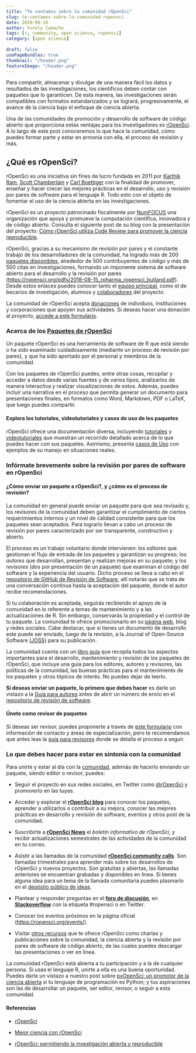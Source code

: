 ```yaml
---
title: "Te contamos sobre la comunidad rOpenSci"
slug: te-contamos-sobre-la-comunidad-ropensci
date: 2020-08-18
author: Yurely Camacho
tags: [r, community, open science, ropensci]
category: [open science]
 
draft: false
usePageBundles: true
thumbnail: "/header.png"
featureImage: "/header.png"
---
```



<!-- Te contamos sobre la comunidad rOpenSci -->
<!-- **Por Yurely Camacho** -->



Para compartir, almacenar y divulgar de una manera fácil los datos y
resultados de las investigaciones, los científicos deben contar con
paquetes que lo garanticen. De esta manera, las investigaciones serán
compatibles con formatos estandarizados y se logrará, progresivamente, el
avance de la ciencia bajo el enfoque de ciencia abierta.

<!-- TEASER_END -->

Una de las comunidades de promoción y desarrollo de software de código
abierto que proporciona estas ventajas para los investigadores es
[rOpenSci](https://ropensci.org/). A lo largo de este post conoceremos
lo que hace la comunidad, cómo puedes formar parte y estar en armonía
con ella, el proceso de revisión y más.

## ¿Qué es rOpenSci?

rOpenSci es una iniciativa sin fines de lucro fundada en 2011 por
[Karthik Ram](https://karthik.io/), [Scott
Chamberlain](https://ropensci.org/author/scott-chamberlain/) y [Carl
Boettiger](https://www.carlboettiger.info/) con la finalidad de
promover, enseñar y hacer crecer las mejores prácticas en el desarrollo,
uso y revisión por pares de software para el lenguaje R. Todo esto con
el objeto de fomentar el uso de la ciencia abierta en las
investigaciones.

rOpenSci es un proyecto patrocinado fiscalmente por
[NumFOCUS](https://numfocus.org) una organización que apoya y promueve la
computación científica, innovadora y de código abierto. Consulta el siguiente
post de su blog con la presentación del proyecto: [Cómo rOpenSci utiliza Code
Review para promover la ciencia
reproducible](https://numfocus.org/blog/how-ropensci-uses-code-review-to-promote-reproducible-science).

rOpenSci, gracias a su mecanismo de revisión por pares y el constante
trabajo de los desarrolladores de la comunidad, ha logrado más de 200
[paquetes disponibles](https://ropensci.org/packages/), alrededor de 500
contribuyentes de código y más de 500 citas en investigaciones, formando
un imponente sistema de software abierto para el desarrollo y la revisión por pares
(https://ropensci.org/pdfs/2018-08-15_rpharma_ropensci_butland.pdf).
Desde estos enlaces puedes conocer tanto el [equipo principal](https://ropensci.org/about/#team), como el de becarios
de investigación, alumnos y
[colaboradores](https://ropensci.org/about/#collaborators) del proyecto.

La comunidad de rOpenSci acepta [donaciones](https://ropensci.org/donate/) de
individuos, instituciones y corporaciones que apoyen sus actividades. Si
deseas hacer una donación al proyecto, [accede a este
formulario](https://numfocus.salsalabs.org/donate-to-ropensci/index.html).

### Acerca de los [Paquetes de rOpenSci](https://ropensci.org/packages/)

Un paquete rOpenSci es una herramienta de software de R que está siendo
o ha sido examinado cuidadosamente (mediante un proceso de revisión por
pares), y que ha sido aportado por el personal y miembros de la comunidad.

Con los paquetes de rOpenSci puedes, entre otras cosas, recopilar y acceder a
datos desde varias fuentes y de varios tipos, analizarlos de manera interactiva
y realizar visualizaciones de estos. Además, puedes incluir una narrativa en el proceso que
permita generar un documento para presentaciones finales, en formatos como Word,
Markdown, PDF o LaTeX, que luego puedes compartir.

#### Explora los tutoriales, videotutoriales y casos de uso de los paquetes

rOpenSci ofrece una documentación diversa, incluyendo
[tutoriales](https://ropensci.org/tutorials/) y
[videotutoriales](https://vimeo.com/ropensci) que muestran un recorrido
detallado acerca de lo que puedes hacer con sus paquetes. Asimismo, presenta
[casos de Uso](https://ropensci.org/usecases/) con ejemplos de su manejo en
situaciones reales.
### Infórmate brevemente sobre la revisión por pares de software en rOpenSci

#### ¿Cómo enviar un paquete a rOpenSci?, y ¿cómo es el proceso de revisión?

La comunidad en general puede enviar un paquete para que sea revisado y,
los revisores de la comunidad deben garantizar el cumplimiento de
ciertos requerimientos internos y un nivel de calidad consistente para
que los paquetes sean aceptados. Para lograrlo llevan a cabo un proceso
de revisión por pares caracterizado por ser transparente, constructivo y
abierto.

El proceso es un trabajo voluntario donde intervienen: los *editores*
que gestionan el flujo de entrada de los paquetes y garantizan su
progreso; los *autores* que desarrollan, presentan y realizan mejoras en
su paquete; y los *revisores* (dos por presentación de un paquete) que
examinan el código del software y la experiencia del usuario. Dicho
proceso se lleva a cabo en el [repositorio de GitHub de Revisión de
Software](https://github.com/ropensci/software-review/), allí notarás
que se trata de una conversación continua hasta la aceptación del
paquete, donde el autor recibe recomendaciones.

Si tu colaboración es aceptada, seguirás recibiendo el apoyo de la
comunidad en lo referente a temas de mantenimiento y a las
actualizaciones de R. Sin embargo, conservarás la propiedad y el control
de tu paquete. La comunidad te ofrece promocionarlo en su [página
web](https://ropensci.org/), blog y redes sociales. Cabe destacar, que
si tienes un documento de desarrollo este puede ser enviado, luego de la
revisión, a la Journal of Open-Source Software
[(JOSS)](https://joss.theoj.org/) para su publicación.

La comunidad cuenta con un [libro guía](https://devguide.ropensci.org/)
que recopila todos los aspectos importantes para el desarrollo,
mantenimiento y revisión de los paquetes de rOpenSci, que incluye una
guía para los editores, autores y revisores, las políticas de la
comunidad, las buenas prácticas para el mantenimiento de los paquetes y
otros tópicos de interés. No puedes dejar de leerlo.

**Si deseas enviar un paquete, lo primero que debes hacer** es darle un
vistazo a la [Guía para
autores](https://devguide.ropensci.org/authors-guide.html) antes de
abrir un número de envío en el [repositorio de revisión de
software](https://github.com/ropensci/software-review/).

#### Únete como revisor de paquetes

Si deseas ser revisor, puedes proponerte a través de [este
formulario](https://ropensci.org/onboarding/) con información de
contacto y áreas de especialización, pero te recomendamos que antes leas la [guía para
revisores](https://devguide.ropensci.org/reviewerguide.html) donde se
detalla el proceso a seguir.

### Lo que debes hacer para estar en sintonía con la comunidad

Para unirte y estar al día con la
[comunidad](https://ropensci.org/community/), además de hacerlo enviando
un paquete, siendo editor o revisor, puedes:

- Seguir el proyecto en sus redes sociales, en Twitter como
  [@rOpenSci](https://twitter.com/ropensci) y promoverlo en
  las tuyas.

- Acceder y explorar el [**rOpenSci blog**](https://ropensci.org/blog/)
  para conocer los paquetes, aprender a utilizarlos o contribuir a su
  mejora, conocer las mejores prácticas en desarrollo y revisión de
  software, eventos y otros post de la comunidad.

- Suscribirte a [**rOpenSci News**](https://news.ropensci.org/) el
  *boletín informativo de rOpenSci*, y recibir actualizaciones semestrales
  de las actividades de la comunidad en tu correo.

- Asistir a las llamadas de la comunidad [**rOpenSci community
  calls**](https://ropensci.org/commcalls/). Son llamadas trimestrales
  para aprender más sobre los desarrollos de rOpenSci y nuevos
  proyectos. Son gratuitas y abiertas, las llamadas anteriores se
  encuentran grabadas y disponibles en línea. Si tienes alguna idea para
  un tema de la llamada comunitaria puedes plasmarlo en el [depósito
  público de ideas](https://github.com/ropensci-org/community-calls).

- Plantear y responder preguntas en el [**foro de
  discusión**](https://discuss.ropensci.org/), en
  [**Stackoverflow**](https://stackoverflow.com/questions/tagged/ropensci) con la etiqueta #ropensci
  o en Twitter.

- Conocer los eventos próximos en la página oficial
  (https://ropensci.org/events/).

- Visitar [otros recursos](https://ropensci.org/resources/) que te
  ofrece rOpenSci como charlas y publicaciones sobre la comunidad, la
  ciencia abierta y la revisión por pares de software de código abierto,
  de las cuales puedes descargar las presentaciones o ver en línea.

La comunidad rOpenSci está abierta a tu participación y a la de
cualquier persona. Si usas el lenguaje R, unirte a ella es una buena
oportunidad. Puedes darle un vistazo a nuestro post sobre [pyOpenSci: un
promotor de la ciencia abierta](https://opensciencelabs.org/blog/pyopensci-un-promotor-de-la-ciencia-abierta/) si tu
lenguaje de programación es Python; y tus aspiraciones son las de
desarrollar un paquete, ser editor, revisor, o seguir a esta comunidad.

#### Referencias

- [rOpenSci](https://ropensci.org)

- [Mejor ciencia con rOpenSci](https://maelle.github.io/latinr/slides.html#1)

- [rOpenSci: permitiendo la investigación abierta y reproducible](https://ropensci.org/pdfs/2018-08-15_rpharma_ropensci_butland.pdf)

